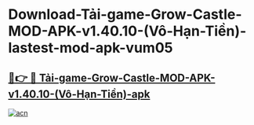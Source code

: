 # Download-Tải-game-Grow-Castle-MOD-APK-v1.40.10-(Vô-Hạn-Tiền)-lastest-mod-apk-vum05

<h2><a href="https://apkcomod.com?title=Tải-game-Grow-Castle-MOD-APK-v1.40.10-(Vô-Hạn-Tiền)">🔗👉 🔴 Tải-game-Grow-Castle-MOD-APK-v1.40.10-(Vô-Hạn-Tiền)-apk </a></h2>

[![acn](https://github.com/user-attachments/assets/0f9c940e-d8b0-45ae-aac7-cd30a18b3e1c)](https://apkcomod.com?title=Tải-game-Grow-Castle-MOD-APK-v1.40.10-(Vô-Hạn-Tiền))
